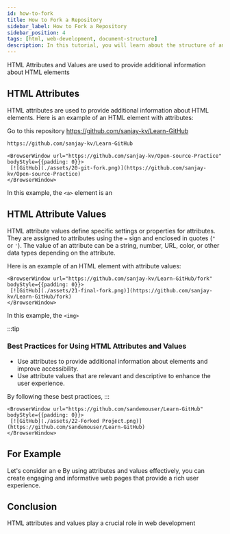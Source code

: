```yaml
---
id: how-to-fork
title: How to Fork a Repository
sidebar_label: How to Fork a Repository
sidebar_position: 4
tags: [html, web-development, document-structure]
description: In this tutorial, you will learn about the structure of an HTML document and how to create a basic HTML document.
---
```



HTML Attributes and Values are used to provide additional information about HTML elements

## HTML Attributes

HTML attributes are used to provide additional information about HTML elements. 
Here is an example of an HTML element with attributes:

Go to this repository https://github.com/sanjay-kv/Learn-GitHub
```html title="fork the repository"
https://github.com/sanjay-kv/Learn-GitHub
```

    <BrowserWindow url="https://github.com/sanjay-kv/Open-source-Practice" bodyStyle={{padding: 0}}>    
     [![GitHub](./assets/20-git-fork.png)](https://github.com/sanjay-kv/Open-source-Practice)
    </BrowserWindow>


In this example, the `<a>` element is an 

## HTML Attribute Values

HTML attribute values define specific settings or properties for attributes. They are assigned to attributes using the `=` sign and enclosed in quotes (`"` or `'`). The value of an attribute can be a string, number, URL, color, or other data types depending on the attribute.

Here is an example of an HTML element with attribute values:


    <BrowserWindow url="https://github.com/sanjay-kv/Learn-GitHub/fork" bodyStyle={{padding: 0}}>    
     [![GitHub](./assets/21-final-fork.png)](https://github.com/sanjay-kv/Learn-GitHub/fork)
    </BrowserWindow>


In this example, the `<img>`

:::tip
### Best Practices for Using HTML Attributes and Values

- Use attributes to provide additional information about elements and improve accessibility.
- Use attribute values that are relevant and descriptive to enhance the user experience.


By following these best practices, 
:::



    <BrowserWindow url="https://github.com/sandemouser/Learn-GitHub" bodyStyle={{padding: 0}}>    
     [![GitHub](./assets/22-Forked Project.png)](https://github.com/sandemouser/Learn-GitHub)
    </BrowserWindow>


## For Example

Let's consider an e
By using attributes and values effectively, you can create engaging and informative web pages that provide a rich user experience.

## Conclusion

HTML attributes and values play a crucial role in web development 
